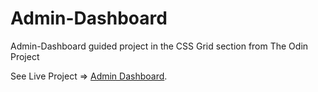 # Admin-Dashboard
Admin-Dashboard guided project in the CSS Grid section from The Odin Project

See Live Project => [Admin Dashboard](https://damon-thomas.github.io/Admin-Dashboard/).
